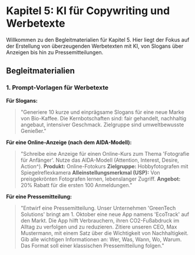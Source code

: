 # Kapitel 5: KI für Copywriting und Werbetexte

Willkommen zu den Begleitmaterialien für Kapitel 5. Hier liegt der Fokus auf der Erstellung von überzeugenden Werbetexten mit KI, von Slogans über Anzeigen bis hin zu Pressemitteilungen.

## Begleitmaterialien

### 1. Prompt-Vorlagen für Werbetexte

**Für Slogans:**
> "Generiere 10 kurze und einprägsame Slogans für eine neue Marke von Bio-Kaffee. Die Kernbotschaften sind: fair gehandelt, nachhaltig angebaut, intensiver Geschmack. Zielgruppe sind umweltbewusste Genießer."

**Für eine Online-Anzeige (nach dem AIDA-Modell):**
> "Schreibe eine Anzeige für einen Online-Kurs zum Thema 'Fotografie für Anfänger'. Nutze das AIDA-Modell (Attention, Interest, Desire, Action^).
> **Produkt:** Online-Fotokurs
> **Zielgruppe:** Hobbyfotografen mit Spiegelreflexkamera
> **Alleinstellungsmerkmal (USP):** Von preisgekrönten Fotografen lernen, lebenslanger Zugriff.
> **Angebot:** 20% Rabatt für die ersten 100 Anmeldungen."

**Für eine Pressemitteilung:**
> "Entwirf eine Pressemitteilung. Unser Unternehmen 'GreenTech Solutions' bringt am 1. Oktober eine neue App namens 'EcoTrack' auf den Markt. Die App hilft Verbrauchern, ihren CO2-Fußabdruck im Alltag zu verfolgen und zu reduzieren. Zitiere unseren CEO, Max Mustermann, mit einem Satz über die Wichtigkeit von Nachhaltigkeit. Gib alle wichtigen Informationen an: Wer, Was, Wann, Wo, Warum. Das Format soll einer klassischen Pressemitteilung folgen."
